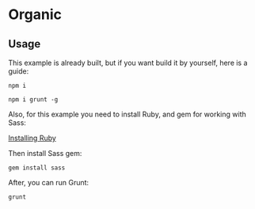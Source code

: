 # Organic

## Usage
This example is already built, but if you want build it by yourself, here is a guide:

`npm i`

`npm i grunt -g`

Also, for this example you need to install Ruby, and gem for working with Sass:

[Installing Ruby](https://www.ruby-lang.org/en/documentation/installation/)

Then install Sass gem:

`gem install sass`

After, you can run Grunt:

`grunt`
